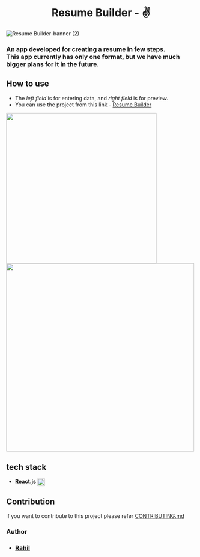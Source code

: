 <h1 align="center">Resume Builder - ✌</h1>

![Resume Builder-banner (2)](https://user-images.githubusercontent.com/75086395/197600498-2a225626-c62f-4daa-8dee-d302f48da1fa.png)

### An app developed for creating a resume in few steps. <br> This app currently has only one format, but we have much bigger plans for it in the future. 

## How to use
- The *left field* is for entering data, and *right field* is for preview.
- You can use the project from this link - [Resume Builder](https://resume-builder-two-xi.vercel.app/)

<img src="https://user-images.githubusercontent.com/75086395/197949415-7b9791ea-cefc-42d1-aadf-4f09a680b263.png" height="400"/>

<img src="https://user-images.githubusercontent.com/75086395/197950622-296365fc-3da9-4e9a-955a-0738e8fb0f74.png" height="500"/>

## tech stack
- **React.js** <img src="https://upload.wikimedia.org/wikipedia/commons/thumb/a/a7/React-icon.svg/2300px-React-icon.svg.png" height=20 align="center"/>

## Contribution
if you want to contribute to this project please refer [CONTRIBUTING.md](https://github.com/Rahilsiddique/resume-builder/blob/main/CONTRIBUTING.md)

### Author
- ### [Rahil](https://github.com/Rahilsiddique)
